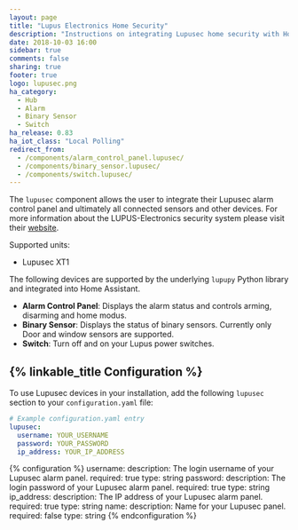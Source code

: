 ```yaml
---
layout: page
title: "Lupus Electronics Home Security"
description: "Instructions on integrating Lupusec home security with Home Assistant."
date: 2018-10-03 16:00
sidebar: true
comments: false
sharing: true
footer: true
logo: lupusec.png
ha_category:
  - Hub
  - Alarm
  - Binary Sensor
  - Switch
ha_release: 0.83
ha_iot_class: "Local Polling"
redirect_from:
  - /components/alarm_control_panel.lupusec/
  - /components/binary_sensor.lupusec/
  - /components/switch.lupusec/
---
```


The `lupusec` component allows the user to integrate their Lupusec alarm control panel and ultimately all connected sensors and other devices. For more information about the LUPUS-Electronics security system please visit their [website](https://www.lupus-electronics.de).

Supported units:

- Lupusec XT1

The following devices are supported by the underlying `lupupy` Python library and integrated into Home Assistant.

- **Alarm Control Panel**: Displays the alarm status and controls arming, disarming and home modus.
- **Binary Sensor**: Displays the status of binary sensors. Currently only Door and window sensors are supported.
- **Switch**: Turn off and on your Lupus power switches.

## {% linkable_title Configuration %}

To use Lupusec devices in your installation, add the following `lupusec` section to your `configuration.yaml` file:

```yaml
# Example configuration.yaml entry
lupusec:
  username: YOUR_USERNAME
  password: YOUR_PASSWORD
  ip_address: YOUR_IP_ADDRESS
```

{% configuration %}
username:
  description: The login username of your Lupusec alarm panel.
  required: true
  type: string
password:
  description: The login password of your Lupusec alarm panel.
  required: true
  type: string
ip_address:
  description: The IP address of your Lupusec alarm panel.
  required: true
  type: string
name:
  description: Name for your Lupusec panel.
  required: false
  type: string
{% endconfiguration %}
